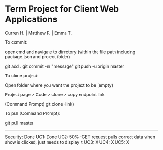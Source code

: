 # Term Project for Client Web Applications

Curren H. | Matthew P. | Emma T.

To commit:

open cmd and navigate to directory (within the file path including package.json and project folder)

git add .
git commit -m "message"
git push -u origin master


To clone project:


Open folder where you want the project to be (empty)

Project page > Code > clone > copy endpoint link

(Command Prompt) git clone (link)


To pull (Command Prompt):

git pull master

----------------

Security: Done
UC1: Done
UC2: 50%
-GET request pulls correct data when show is clicked, just needs to display it
UC3: X
UC4: X
UC5: X
